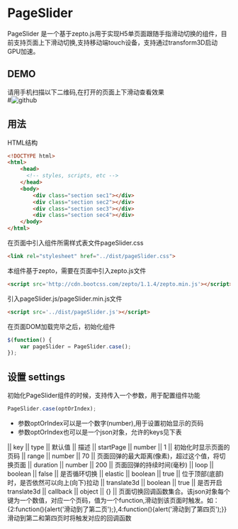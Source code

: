 # PageSlider #
 
PageSlider 是一个基于zepto.js用于实现H5单页面跟随手指滑动切换的组件，目前支持页面上下滑动切换,支持移动端touch设备，支持通过transform3D启动GPU加速。

## DEMO ##

请用手机扫描以下二维码,在打开的页面上下滑动查看效果     
#![github](http://franslee.github.io/pageSlider/qr-code.png "pageSlider DEMO") 

## 用法 ##

HTML结构

```html
<!DOCTYPE html>
<html>
	<head>
	  <!-- styles, scripts, etc -->
	</head>
	<body>
		<div class="section sec1"></div>
		<div class="section sec2"></div>
		<div class="section sec3"></div>
		<div class="section sec4"></div>
	</body>
</html>
```

在页面中引入组件所需样式表文件pageSlider.css

```html
<link rel="stylesheet" href="../dist/pageSlider.css">
```

本组件基于zepto，需要在页面中引入zepto.js文件

```html
<script src='http://cdn.bootcss.com/zepto/1.1.4/zepto.min.js'></script>
```

引入pageSlider.js/pageSlider.min.js文件

```html
<script src='../dist/pageSlider.js'></script>
```

在页面DOM加载完毕之后，初始化组件

```js
$(function() {
	var pageSlider = PageSlider.case();
});
```

## 设置 settings ##

初始化PageSlider组件的时候，支持传入一个参数，用于配置组件功能

```js
PageSlider.case(optOrIndex);
```

* 参数optOrIndex可以是一个数字(number),用于设置初始显示的页码
* 参数optOrIndex也可以是一个json对象，允许的keys见下表

|| key || type || 默认值 || 描述
|| startPage || number || 1 || 初始化时显示页面的页码
|| range || number || 70 || 页面回弹的最大距离(像素)，超过这个值，将切换页面
|| duration || number || 200 || 页面回弹的持续时间(毫秒)
|| loop || boolean || false || 是否循环切换
|| elastic || boolean || true || 位于顶部(底部)时，是否依然可以向上(向下)拉动
|| translate3d || boolean || true || 是否开启translate3d
|| callback || object || {} || 页面切换回调函数集合。该json对象每个键为一个数值，对应一个页码，值为一个function,滑动到该页面时触发。如：{2:function(){alert('滑动到了第二页');},4:function(){alert('滑动到了第四页');}} 滑动到第二和第四页时将触发对应的回调函数